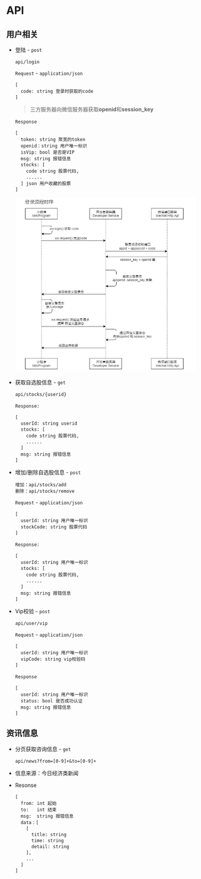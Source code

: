 # API



## 用户相关

* 登陆 - `post`

  ```
  api/login
  ```

  `Request` -  `application/json`

  ```
  [
    code: string 登录时获取的code
  ]
  ```

  > 三方服务器向微信服务器获取**openid**和**session_key**

  `Response` 

  ```
  [
    token: string 聚宽的token
    openid：string 用户唯一标识
    isVip: bool 是否是VIP
    msg: string 报错信息
    stocks: [
      code string 股票代码,
      ......
    ] json 用户收藏的股票
  ]
  ```

  

  ![login](./images/login.png)

* 获取自选股信息 - `get`

  ```
  api/stocks/{userid}
  ```

  `Response:`

  ```
  [
    userId: string userid
    stocks: [
      code string 股票代码,
      ......
    ]
    msg: string 报错信息
  ]
  ```

* 增加/删除自选股信息 - `post`

  ```
  增加：api/stocks/add
  删除：api/stocks/remove 
  ```
  
  `Request` -  `application/json` 
  
  ```
  [
    userId: string 用户唯一标识
    stockCode: string 股票代码
  ]
  ```
  `Response:`
  ```
  [
    userId: string 用户唯一标识
    stocks: [
      code string 股票代码,
      ......
    ]
    msg: string 报错信息
  ]
  ```
  
* Vip校验 - `post`

  ```
  api/user/vip
  ```

  `Request`  -  `application/json`

  ```
  [
    userId: string 用户唯一标识
    vipCode: string vip校验码
  ]
  ```

  `Response`

  ```
  [
    userId: string 用户唯一标识
    status: bool 是否成功认证
    msg: string 报错信息
  ]
  ```

## 资讯信息

* 分页获取咨询信息 - `get`
  ```
  api/news?from=[0-9]+&to=[0-9]+
  ```

* 信息来源：今日经济类新闻

* Resonse

  ```
  [
    from: int 起始 
    to:   int 结束
    msg:  string 报错信息
    data：[
      [
        title: string
        time: string
        detail: string
      ],
      ...
    ]
  ]
  ```
  
  



